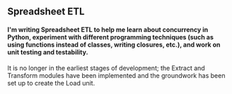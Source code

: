 ## Spreadsheet ETL ##

#### I'm writing Spreadsheet ETL to help me learn about concurrency in Python, experiment with different programming techniques (such as using functions instead of classes, writing closures, etc.), and work on unit testing and testability. ####

It is no longer in the earliest stages of development; the Extract and Transform modules have been implemented and the groundwork has been set up to create the Load unit.

